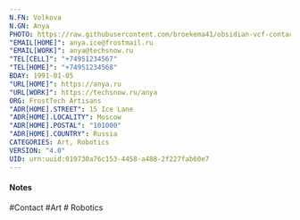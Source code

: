 ```yaml
---
N.FN: Volkova
N.GN: Anya
PHOTO: https://raw.githubusercontent.com/broekema41/obsidian-vcf-contacts/refs/heads/master/assets/demo-data/avatars/avatar8.jpg
"EMAIL[HOME]": anya.ice@frostmail.ru
"EMAIL[WORK]": anya@techsnow.ru
"TEL[CELL]": "+74951234567"
"TEL[HOME]": "+74951234568"
BDAY: 1991-01-05
"URL[HOME]": https://anya.ru
"URL[WORK]": https://techsnow.ru/anya
ORG: FrostTech Artisans
"ADR[HOME].STREET": 15 Ice Lane
"ADR[HOME].LOCALITY": Moscow
"ADR[HOME].POSTAL": "101000"
"ADR[HOME].COUNTRY": Russia
CATEGORIES: Art, Robotics
VERSION: "4.0"
UID: urn:uuid:019730a76c153-4458-a488-2f227fab60e7
---
```

#### Notes



#Contact #Art # Robotics
